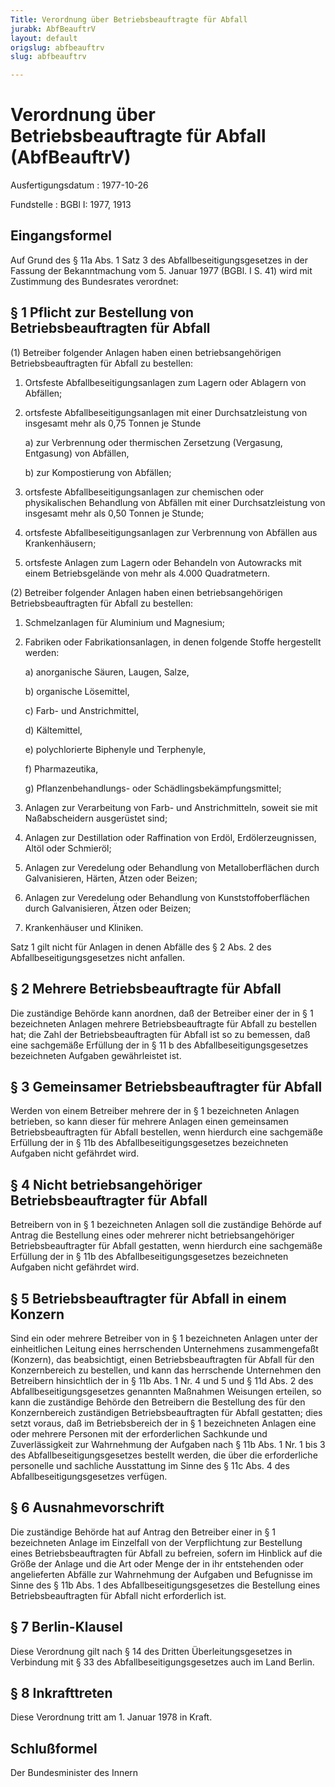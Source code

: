 ```yaml
---
Title: Verordnung über Betriebsbeauftragte für Abfall
jurabk: AbfBeauftrV
layout: default
origslug: abfbeauftrv
slug: abfbeauftrv

---
```


# Verordnung über Betriebsbeauftragte für Abfall (AbfBeauftrV)

Ausfertigungsdatum
:   1977-10-26

Fundstelle
:   BGBl I: 1977, 1913

## Eingangsformel

Auf Grund des § 11a Abs. 1 Satz 3 des Abfallbeseitigungsgesetzes in
der Fassung der Bekanntmachung vom 5. Januar 1977 (BGBl. I S. 41) wird
mit Zustimmung des Bundesrates verordnet:

## § 1 Pflicht zur Bestellung von Betriebsbeauftragten für Abfall

(1) Betreiber folgender Anlagen haben einen betriebsangehörigen
Betriebsbeauftragten für Abfall zu bestellen:

1.  Ortsfeste Abfallbeseitigungsanlagen zum Lagern oder Ablagern von
    Abfällen;


2.  ortsfeste Abfallbeseitigungsanlagen mit einer Durchsatzleistung von
    insgesamt mehr als 0,75 Tonnen je Stunde

    a)  zur Verbrennung oder thermischen Zersetzung (Vergasung, Entgasung) von
        Abfällen,


    b)  zur Kompostierung von Abfällen;





3.  ortsfeste Abfallbeseitigungsanlagen zur chemischen oder physikalischen
    Behandlung von Abfällen mit einer Durchsatzleistung von insgesamt mehr
    als 0,50 Tonnen je Stunde;


4.  ortsfeste Abfallbeseitigungsanlagen zur Verbrennung von Abfällen aus
    Krankenhäusern;


5.  ortsfeste Anlagen zum Lagern oder Behandeln von Autowracks mit einem
    Betriebsgelände von mehr als 4.000 Quadratmetern.




(2) Betreiber folgender Anlagen haben einen betriebsangehörigen
Betriebsbeauftragten für Abfall zu bestellen:

1.  Schmelzanlagen für Aluminium und Magnesium;


2.  Fabriken oder Fabrikationsanlagen, in denen folgende Stoffe
    hergestellt werden:

    a)  anorganische Säuren, Laugen, Salze,


    b)  organische Lösemittel,


    c)  Farb- und Anstrichmittel,


    d)  Kältemittel,


    e)  polychlorierte Biphenyle und Terphenyle,


    f)  Pharmazeutika,


    g)  Pflanzenbehandlungs- oder Schädlingsbekämpfungsmittel;





3.  Anlagen zur Verarbeitung von Farb- und Anstrichmitteln, soweit sie mit
    Naßabscheidern ausgerüstet sind;


4.  Anlagen zur Destillation oder Raffination von Erdöl,
    Erdölerzeugnissen, Altöl oder Schmieröl;


5.  Anlagen zur Veredelung oder Behandlung von Metalloberflächen durch
    Galvanisieren, Härten, Ätzen oder Beizen;


6.  Anlagen zur Veredelung oder Behandlung von Kunststoffoberflächen durch
    Galvanisieren, Ätzen oder Beizen;


7.  Krankenhäuser und Kliniken.



Satz 1 gilt nicht für Anlagen in denen Abfälle des § 2 Abs. 2 des
Abfallbeseitigungsgesetzes nicht anfallen.

## § 2 Mehrere Betriebsbeauftragte für Abfall

Die zuständige Behörde kann anordnen, daß der Betreiber einer der in §
1 bezeichneten Anlagen mehrere Betriebsbeauftragte für Abfall zu
bestellen hat; die Zahl der Betriebsbeauftragten für Abfall ist so zu
bemessen, daß eine sachgemäße Erfüllung der in § 11 b des
Abfallbeseitigungsgesetzes bezeichneten Aufgaben gewährleistet ist.

## § 3 Gemeinsamer Betriebsbeauftragter für Abfall

Werden von einem Betreiber mehrere der in § 1 bezeichneten Anlagen
betrieben, so kann dieser für mehrere Anlagen einen gemeinsamen
Betriebsbeauftragten für Abfall bestellen, wenn hierdurch eine
sachgemäße Erfüllung der in § 11b des Abfallbeseitigungsgesetzes
bezeichneten Aufgaben nicht gefährdet wird.

## § 4 Nicht betriebsangehöriger Betriebsbeauftragter für Abfall

Betreibern von in § 1 bezeichneten Anlagen soll die zuständige Behörde
auf Antrag die Bestellung eines oder mehrerer nicht
betriebsangehöriger Betriebsbeauftragter für Abfall gestatten, wenn
hierdurch eine sachgemäße Erfüllung der in § 11b des
Abfallbeseitigungsgesetzes bezeichneten Aufgaben nicht gefährdet wird.

## § 5 Betriebsbeauftragter für Abfall in einem Konzern

Sind ein oder mehrere Betreiber von in § 1 bezeichneten Anlagen unter
der einheitlichen Leitung eines herrschenden Unternehmens
zusammengefaßt (Konzern), das beabsichtigt, einen Betriebsbeauftragten
für Abfall für den Konzernbereich zu bestellen, und kann das
herrschende Unternehmen den Betreibern hinsichtlich der in § 11b Abs.
1 Nr. 4 und 5 und § 11d Abs. 2 des Abfallbeseitigungsgesetzes
genannten Maßnahmen Weisungen erteilen, so kann die zuständige Behörde
den Betreibern die Bestellung des für den Konzernbereich zuständigen
Betriebsbeauftragten für Abfall gestatten; dies setzt voraus, daß im
Betriebsbereich der in § 1 bezeichneten Anlagen eine oder mehrere
Personen mit der erforderlichen Sachkunde und Zuverlässigkeit zur
Wahrnehmung der Aufgaben nach § 11b Abs. 1 Nr. 1 bis 3 des
Abfallbeseitigungsgesetzes bestellt werden, die über die erforderliche
personelle und sachliche Ausstattung im Sinne des § 11c Abs. 4 des
Abfallbeseitigungsgesetzes verfügen.

## § 6 Ausnahmevorschrift

Die zuständige Behörde hat auf Antrag den Betreiber einer in § 1
bezeichneten Anlage im Einzelfall von der Verpflichtung zur Bestellung
eines Betriebsbeauftragten für Abfall zu befreien, sofern im Hinblick
auf die Größe der Anlage und die Art oder Menge der in ihr
entstehenden oder angelieferten Abfälle zur Wahrnehmung der Aufgaben
und Befugnisse im Sinne des § 11b Abs. 1 des
Abfallbeseitigungsgesetzes die Bestellung eines Betriebsbeauftragten
für Abfall nicht erforderlich ist.

## § 7 Berlin-Klausel

Diese Verordnung gilt nach § 14 des Dritten Überleitungsgesetzes in
Verbindung mit § 33 des Abfallbeseitigungsgesetzes auch im Land
Berlin.

## § 8 Inkrafttreten

Diese Verordnung tritt am 1. Januar 1978 in Kraft.

## Schlußformel

Der Bundesminister des Innern

